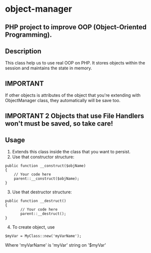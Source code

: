 # object-manager
## PHP project to improve OOP (Object-Oriented Programming).

## Description
This class help us to use real OOP on PHP. It stores objects within the session and maintains the state in memory.

## IMPORTANT
If other objects is attributes of the object that you're extending with ObjectManager class, they automatically will be save too.

## IMPORTANT 2 Objects that use File Handlers won't must be saved, so take care!

## Usage

1. Extends this class inside the class that you want to persist.
2. Use that constructor structure:
```
public function __construct($objName)
{
    // Your code here
    parent::__construct($objName);
}
```
3. Use that destructor structure:
```
public function __destruct()
{
       // Your code here
       parent::__destruct();
}
```
4. To create object, use 
```
$myVar = MyClass::new('myVarName');
```
Where 'myVarName' is 'myVar' string on '$myVar'
